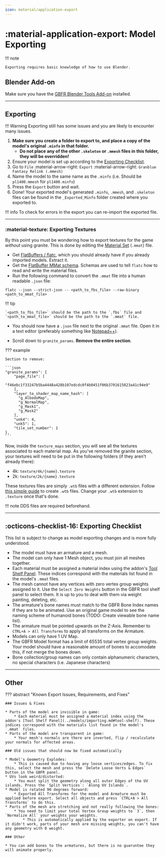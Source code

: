 ```yaml
---
icon: material/application-export
---
```


# :material-application-export: Model Exporting

!!! note

    Exporting requires basic knowledge of how to use Blender.

## Blender Add-on

Make sure you have the [GBFR Blender Tools Add-on](../models/importing.md#installing-the-blender-add-on) installed.

---

## Exporting

!!! Warning
    Exporting still has some issues and you are likely to encounter many issues.

1. **Make sure you create a folder to export to, and place a copy of the model's original `.minfo` in that folder.**
    * **Do not place any of the other `.skeleton` or `.mmesh` files in this folder, they will be overridden!**
2. Ensure your model is set up according to the [Exporting Checklist](#exporting-checklist).
3. Go to `File` :material-arrow-right: `Export` :material-arrow-right: `Granblue Fantasy Relink (.mmesh)`
4. Name the model to the same name as the `.minfo` (i.e. Should be `pl1400.mmesh` for `pl1400.minfo`)
5. Press the `Export` button and wait.
6. Done! Your exported model's generated `.minfo`, `.mmesh`, and `.skeleton` files can be found in the `_Exported_Minfo` folder created where you exported to.

!!! info
    To check for errors in the export you can re-import the exported file.

---

### :material-texture: Exporting Textures

By this point you must be wondering how to export textures for the game *without* using granite. This is done by editing the [Material Set](../resources/formats/mmat.md) (`.mmat`) file.

* Get [FlatBuffers / flatc](https://github.com/google/flatbuffers/releases), which you should already have if you already imported models. Extract it.
* Get the [FlatBuffer MMat schema](https://github.com/Nenkai/010GameTemplates/blob/main/Cygames/Granblue%20Fantasy%20-%20Relink/MMat_ModelMaterial.fbs). Schemas are used to tell `flatc` how to read and write the material files.
* Run the following command to convert the `.mmat` file into a human readable `.json` file:

``` { .yaml .annotate }
flatc --json --strict-json -- <path_to_fbs_file> --raw-binary <path_to_mmat_file>
```

!!! tip

    `<path_to_fbs_file>` should be the path to the `.fbs` file and `<path_to_mmat_file>` should be the path to the `.mmat` file.

* You should now have a `.json` file next to the original `.mmat` file. Open it in a text editor (preferably something like [Notepad++](https://notepad-plus-plus.org/downloads/)).

* Scroll down to `granite_params`. **Remove the entire section**. 

??? example

    Section to remove:
    
    ```json
    "granite_params": {
        "page_file": [
          "f46ebc1f33247b5ba4448a428b107edcdc0f4b0451f06b3701615823a41c94e9"
        ],
        "layer_to_shader_map_name_hash": [
          "g_AlbedoMap",
          "g_NormalMap",
          "g_Mask1",
          "g_Mask2"
        ],
        "unk4": 4,
        "unk5": 1,
        "tile_set_number": 1
    },
    ```

Now, inside the `texture_maps` section, you will see all the textures associated to each material map. As you've removed the granite section, your textures will need to be put in the following folders (if they aren't already there):

* 4k: `texture/4k/{name}.texture`
* 2k: `texture/2k/{name}.texture`

These textures files are simply `.wtb` files with a different extension. Follow [this simple guide](../extraction/texture_creation.md) to create `.wtb` files. Change your `.wtb` extension to `.texture` once that's done.

!!! note
    DDS files are required beforehand.

---

## :octicons-checklist-16: Exporting Checklist

This list is subject to change as model exporting changes and is more fully understood.

* The model must have an armature and a mesh.
* The model can only have 1 Mesh object, you must join all meshes together.
* Each material must be assigned a material index using the addon's [Tool Shelf Panel](../models/importing.md#tool-shelf). These indices correspond with the materials list found in the model's `.mmat` files.
* The mesh cannot have any vertices with zero vertex group weights assigned to it. Use the `Select Zero Weights` button in the GBFR tool shelf panel to select them. It is up to you to deal with them via weight painting, deleting, etc.
* The armature's bone names must match to the GBFR Bone Index names if they are to be animated. Use an original game model to see the naming scheme of humanoid bones (TODO: Create viewable bone name list).
* The armature must be pointed upwards on the Z-Axis. Remember to `CTRL+A > All Transforms` to apply all transforms on the Armature.
* Models can only have 1 UV Map.
* The GBFR Model format has a limit of 65535 total vertex group weights. Your model should have a reasonable amount of bones to accomodate this, if not merge the bones down.
* Bone collection/group names can only contain alphanumeric characters, no special characters (i.e. Japanese characters)

---

## Other

??? abstract "Known Export Issues, Requirements, and Fixes"
    
    ### Issues & Fixes

    * Parts of the model are invisible in game:
        * Each material must be assigned a material index using the addon's [Tool Shelf Panel](../models/importing.md#tool-shelf). These indices correspond with the materials list found in the model's `.mmat` files.
    * Parts of the model are transparent in game: 
        * Your mesh's normals are there are inverted, flip / recalculate your normals for affected areas.
    
    ### Old issues that should now be fixed automatically

    * Model's Geometry Explodes:
        * This is caused due to having any loose vertices/edges. To fix this, select the mesh and press the `Delete Loose Verts & Edges` button in the GBFR panel.
    * UVs look weird/distorted:
        * You must split the geometry along all outer Edges of the UV islands. Press the `Split Vertices`: `Along UV Islands`.
    * Model is rotated 90 degrees forward:
        * Exported All Transforms for the model and Armature must be applied before export. Select all objects and press `CTRL+A > All Transforms` to do this.
    * Parts of the mesh are stretching and not really following the bones:
        * You need to limit your total Vertex Group weights to `3`, then `Normalize All` your weights your weights.
            * This is automatically applied by the exporter on export. If it didn't work, parts of your mesh are missing weights, you can't have any geometry with 0 weight.
    
    ### Other

    * You can add bones to the armatures, but there is no guaruntee they will animate properly.
